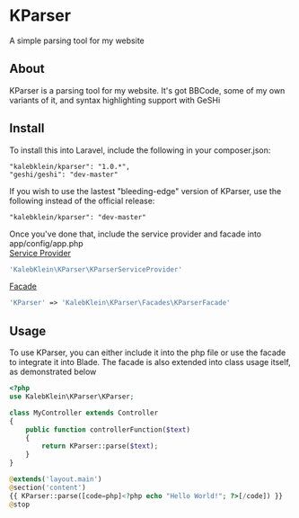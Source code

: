 # KParser
A simple parsing tool for my website

## About
KParser is a parsing tool for my website. It's got BBCode, some of my own variants of it, and syntax highlighting support with GeSHi

## Install
To install this into Laravel, include the following in your composer.json:  
```
"kalebklein/kparser": "1.0.*",
"geshi/geshi": "dev-master"
```

If you wish to use the lastest "bleeding-edge" version of KParser, use the following instead of the official release:  
```
"kalebklein/kparser": "dev-master"
```

Once you've done that, include the service provider and facade into app/config/app.php  
<u>Service Provider</u>  
```php
'KalebKlein\KParser\KParserServiceProvider'
```
<u>Facade</u>
```php
'KParser' => 'KalebKlein\KParser\Facades\KParserFacade'
```

## Usage
To use KParser, you can either include it into the php file or use the facade to integrate it into Blade. The facade is also extended into class usage itself, as demonstrated below
```php
<?php
use KalebKlein\KParser\KParser;

class MyController extends Controller
{
    public function controllerFunction($text)
    {
        return KParser::parse($text);
    }
}

```

```php
@extends('layout.main')
@section('content')
{{ KParser::parse([code=php]<?php echo "Hello World!"; ?>[/code]) }}
@stop
```
